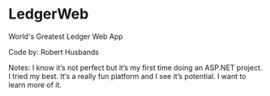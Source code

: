 # LedgerWeb
World's Greatest Ledger Web App

Code by: Robert Husbands

Notes: I know it’s not perfect but it’s my first time doing an ASP.NET project. I tried my best.
       It‘s a really fun platform and I see it’s potential. I want to learn more of it.
